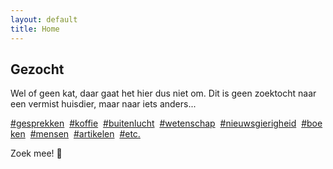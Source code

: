 ```yaml
---
layout: default
title: Home
---
```


<section>
<h1>Gezocht</h1>
<p>Wel of geen kat, daar gaat het hier dus niet om. Dit is geen zoektocht naar een vermist huisdier, maar naar <span class="nowrap">iets&nbsp;anders<span class="dots">...</span></span></p>

<p>
  <a href="#"><span class="at">#</span>gesprekken</a>&nbsp;&nbsp;<a href="#">#koffie</a>&nbsp;&nbsp;<a href="#">#buitenlucht</a>&nbsp;&nbsp;<a href="#">#wetenschap</a>&nbsp;&nbsp;<a href="#">#nieuwsgierigheid</a>&nbsp;&nbsp;<a href="#">#boeken</a>&nbsp;&nbsp;<a href="#">#mensen</a>&nbsp;&nbsp;<a href="#">#artikelen</a>&nbsp;&nbsp;<a href="#">#etc.</a> 
  </p>

<p>Zoek mee!&nbsp;<span class="noshadow">&#129488;</span></p>
</section>

<div class="bottom">
  <div class="main-cat"></div>
  <div class="little-cat">
    <img src="{{ '/assets/images/little-cat.svg' | relative_url }}" alt="">
  </div> 
</div>
